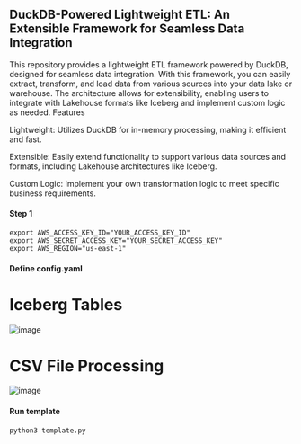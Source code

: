 ## DuckDB-Powered Lightweight ETL: An Extensible Framework for Seamless Data Integration


This repository provides a lightweight ETL framework powered by DuckDB, designed for seamless data integration. With this framework, you can easily extract, transform, and load data from various sources into your data lake or warehouse. The architecture allows for extensibility, enabling users to integrate with Lakehouse formats like Iceberg and implement custom logic as needed.
Features


Lightweight: Utilizes DuckDB for in-memory processing, making it efficient and fast.


Extensible: Easily extend functionality to support various data sources and formats, including Lakehouse architectures like Iceberg.


Custom Logic: Implement your own transformation logic to meet specific business requirements.

#### Step 1
```
export AWS_ACCESS_KEY_ID="YOUR_ACCESS_KEY_ID"
export AWS_SECRET_ACCESS_KEY="YOUR_SECRET_ACCESS_KEY"
export AWS_REGION="us-east-1"
```

#### Define config.yaml

# Iceberg Tables
![image](https://github.com/user-attachments/assets/3aa5623b-9ad1-43d9-a9a6-925b89ec4c25)


# CSV File Processing 
![image](https://github.com/user-attachments/assets/7999dd0c-b25e-4e36-97b1-a9004d03f87b)


#### Run template 
```
python3 template.py
```
